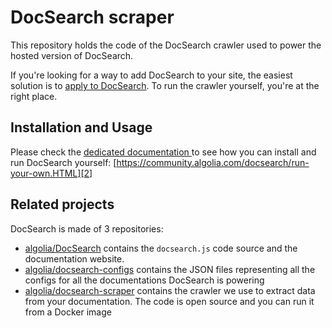# DocSearch scraper

This repository holds the code of the DocSearch crawler used to power the hosted
version of DocSearch.

If you're looking for a way to add DocSearch to your site, the easiest solution
is to [apply to DocSearch][1]. To run the crawler yourself, you're at the right
place.

## Installation and Usage

Please check the [dedicated documentation ][2] to see how you can install and
run DocSearch yourself:
[https://community.algolia.com/docsearch/run-your-own.HTML][2]

## Related projects

DocSearch is made of 3 repositories:

- [algolia/DocSearch][3] contains the `docsearch.js` code source and the
  documentation website.
- [algolia/docsearch-configs][4] contains the JSON files representing all the
  configs for all the documentations DocSearch is powering
- [algolia/docsearch-scraper][5] contains the crawler we use to extract data
  from your documentation. The code is open source and you can run it from a
  Docker image

[1]: https://community.algolia.com/docsearch/
[2]: https://community.algolia.com/docsearch/run-your-own.html
[3]: https://github.com/algolia/docsearch
[4]: https://github.com/algolia/docsearch-configs
[5]: https://github.com/algolia/docsearch-scraper
